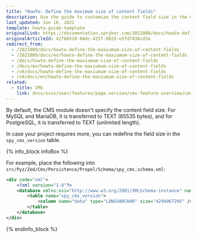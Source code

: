 ```yaml
---
title: "HowTo: Define the maximum size of content fields"
description: Use the guide to customize the content field size in the CMS module.
last_updated: Jun 16, 2021
template: howto-guide-template
originalLink: https://documentation.spryker.com/2021080/docs/howto-define-the-maxiumum-size-of-content-fields
originalArticleId: 42fb6510-84dc-425f-902d-e5fd7436cd3a
redirect_from:
  - /2021080/docs/howto-define-the-maxiumum-size-of-content-fields
  - /2021080/docs/en/howto-define-the-maxiumum-size-of-content-fields
  - /docs/howto-define-the-maxiumum-size-of-content-fields
  - /docs/en/howto-define-the-maxiumum-size-of-content-fields
  - /v6/docs/howto-define-the-maxiumum-size-of-content-fields
  - /v6/docs/en/howto-define-the-maxiumum-size-of-content-fields
related:
  - title: CMS
    link: docs/scos/user/features/page.version/cms-feature-overview/cms-feature-overview.html
---
```


By default, the CMS module doesn't specify the content field size. For MySQL and MariaDB, it is transferred to TEXT (65535 bytes), and for PostgreSQL, it is transferred to TEXT (unlimited length).

In case your project requires more, you can redefine the field size in the `spy_cms_version` table.

{% info_block infoBox %}

For example, place the following into `src/Pyz/Zed/Cms/Persistence/Propel/Schema/spy_cms.schema.xml`:

```xml
<div code="xml">
	<?xml version="1.0"?>
	<database xmlns:xsi="http://www.w3.org/2001/XMLSchema-instance" name="zed" xsi:noNamespaceSchemaLocation="http://static.spryker.com/schema-01.xsd" namespace="OrmZedCmsPersistence" package="src.Orm.Zed.Cms.Persistence">
		<table name="spy_cms_version">
			<column name="data" type="LONGVARCHAR" size="4294967295" />
		</table>
	</database>
</div>
```

{% endinfo_block %}
